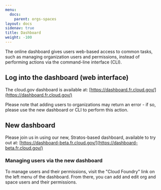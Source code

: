 ```yaml
---
menu:
  docs:
    parent: orgs-spaces
layout: docs
sidenav: true
title: Dashboard
weight: -100
---
```


The online dashboard gives users web-based access to common tasks, such as managing organization users and permissions, instead of performing actions via the command-line interface (CLI).

## Log into the dashboard (web interface)

The cloud.gov dashboard is available at: [https://dashboard.fr.cloud.gov/](https://dashboard.fr.cloud.gov/)

Please note that adding users to organizations may return an error - if so, please use the new dashboard or CLI to perform this action.

## New dashboard

Please join us in using our new, Stratos-based dashboard, available to try out at: [https://dashboard-beta.fr.cloud.gov/](https://dashboard-beta.fr.cloud.gov/)

### Managing users via the new dashboard

To manage users and their permissions, visit the "Cloud Foundry" link on the left menu of the dashboard. From there, you can add and edit org and space users and their permissions.